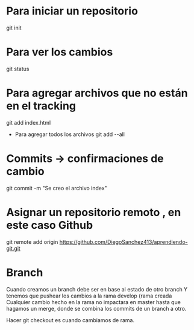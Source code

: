 # Para iniciar un repositorio
git init

# Para ver los cambios
git status

# Para agregar archivos que no están en el tracking
git add index.html

- Para agregar todos los archivos
git add --all
# Commits -> confirmaciones de cambio
git commit -m "Se creo el archivo index"

# Asignar un repositorio remoto , en este caso Github
git remote add origin https://github.com/DiegoSanchez413/aprendiendo-git.git

# Branch 
Cuando creamos un branch debe ser en base al estado de otro branch
Y tenemos que pushear los cambios a la rama develop (rama creada
Cualquier cambio hecho en la rama no impactara en master hasta que hagamos un merge,
donde se combina los commits de un branch a otro.

Hacer git checkout es cuando cambiamos de rama.